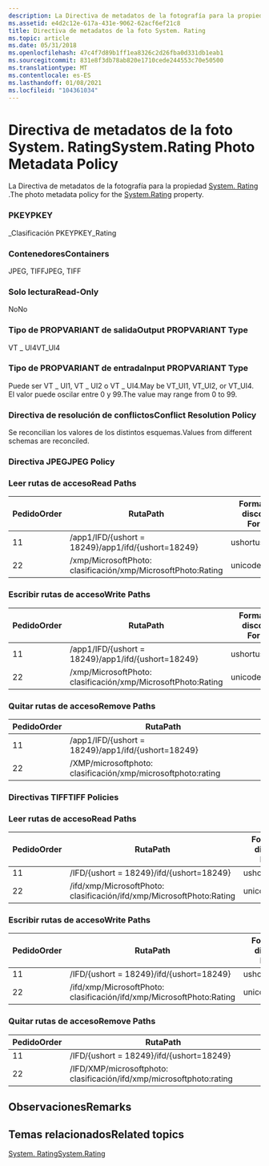 ```yaml
---
description: La Directiva de metadatos de la fotografía para la propiedad System. Rating.
ms.assetid: e4d2c12e-617a-431e-9062-62acf6ef21c8
title: Directiva de metadatos de la foto System. Rating
ms.topic: article
ms.date: 05/31/2018
ms.openlocfilehash: 47c4f7d89b1ff1ea8326c2d26fba0d331db1eab1
ms.sourcegitcommit: 831e8f3db78ab820e1710cede244553c70e50500
ms.translationtype: MT
ms.contentlocale: es-ES
ms.lasthandoff: 01/08/2021
ms.locfileid: "104361034"
---
```

# <a name="systemrating-photo-metadata-policy"></a><span data-ttu-id="7dfae-103">Directiva de metadatos de la foto System. Rating</span><span class="sxs-lookup"><span data-stu-id="7dfae-103">System.Rating Photo Metadata Policy</span></span>

<span data-ttu-id="7dfae-104">La Directiva de metadatos de la fotografía para la propiedad [System. Rating](../properties/props-system-rating.md) .</span><span class="sxs-lookup"><span data-stu-id="7dfae-104">The photo metadata policy for the [System.Rating](../properties/props-system-rating.md) property.</span></span>

### <a name="pkey"></a><span data-ttu-id="7dfae-105">PKEY</span><span class="sxs-lookup"><span data-stu-id="7dfae-105">PKEY</span></span>

<span data-ttu-id="7dfae-106">\_Clasificación PKEY</span><span class="sxs-lookup"><span data-stu-id="7dfae-106">PKEY\_Rating</span></span>

### <a name="containers"></a><span data-ttu-id="7dfae-107">Contenedores</span><span class="sxs-lookup"><span data-stu-id="7dfae-107">Containers</span></span>

<span data-ttu-id="7dfae-108">JPEG, TIFF</span><span class="sxs-lookup"><span data-stu-id="7dfae-108">JPEG, TIFF</span></span>

### <a name="read-only"></a><span data-ttu-id="7dfae-109">Solo lectura</span><span class="sxs-lookup"><span data-stu-id="7dfae-109">Read-Only</span></span>

<span data-ttu-id="7dfae-110">No</span><span class="sxs-lookup"><span data-stu-id="7dfae-110">No</span></span>

### <a name="output-propvariant-type"></a><span data-ttu-id="7dfae-111">Tipo de PROPVARIANT de salida</span><span class="sxs-lookup"><span data-stu-id="7dfae-111">Output PROPVARIANT Type</span></span>

<span data-ttu-id="7dfae-112">VT \_ UI4</span><span class="sxs-lookup"><span data-stu-id="7dfae-112">VT\_UI4</span></span>

### <a name="input-propvariant-type"></a><span data-ttu-id="7dfae-113">Tipo de PROPVARIANT de entrada</span><span class="sxs-lookup"><span data-stu-id="7dfae-113">Input PROPVARIANT Type</span></span>

<span data-ttu-id="7dfae-114">Puede ser VT \_ UI1, VT \_ UI2 o VT \_ UI4.</span><span class="sxs-lookup"><span data-stu-id="7dfae-114">May be VT\_UI1, VT\_UI2, or VT\_UI4.</span></span> <span data-ttu-id="7dfae-115">El valor puede oscilar entre 0 y 99.</span><span class="sxs-lookup"><span data-stu-id="7dfae-115">The value may range from 0 to 99.</span></span>

### <a name="conflict-resolution-policy"></a><span data-ttu-id="7dfae-116">Directiva de resolución de conflictos</span><span class="sxs-lookup"><span data-stu-id="7dfae-116">Conflict Resolution Policy</span></span>

<span data-ttu-id="7dfae-117">Se reconcilian los valores de los distintos esquemas.</span><span class="sxs-lookup"><span data-stu-id="7dfae-117">Values from different schemas are reconciled.</span></span>

### <a name="jpeg-policy"></a><span data-ttu-id="7dfae-118">Directiva JPEG</span><span class="sxs-lookup"><span data-stu-id="7dfae-118">JPEG Policy</span></span>

### <a name="read-paths"></a><span data-ttu-id="7dfae-119">Leer rutas de acceso</span><span class="sxs-lookup"><span data-stu-id="7dfae-119">Read Paths</span></span>



| <span data-ttu-id="7dfae-120">Pedido</span><span class="sxs-lookup"><span data-stu-id="7dfae-120">Order</span></span> | <span data-ttu-id="7dfae-121">Ruta</span><span class="sxs-lookup"><span data-stu-id="7dfae-121">Path</span></span>                       | <span data-ttu-id="7dfae-122">Formato de disco</span><span class="sxs-lookup"><span data-stu-id="7dfae-122">Disk Format</span></span> |
|-------|----------------------------|-------------|
| <span data-ttu-id="7dfae-123">1</span><span class="sxs-lookup"><span data-stu-id="7dfae-123">1</span></span>     | <span data-ttu-id="7dfae-124">/app1/IFD/{ushort = 18249}</span><span class="sxs-lookup"><span data-stu-id="7dfae-124">/app1/ifd/{ushort=18249}</span></span>   | <span data-ttu-id="7dfae-125">ushort</span><span class="sxs-lookup"><span data-stu-id="7dfae-125">ushort</span></span>      |
| <span data-ttu-id="7dfae-126">2</span><span class="sxs-lookup"><span data-stu-id="7dfae-126">2</span></span>     | <span data-ttu-id="7dfae-127">/xmp/MicrosoftPhoto: clasificación</span><span class="sxs-lookup"><span data-stu-id="7dfae-127">/xmp/MicrosoftPhoto:Rating</span></span> | <span data-ttu-id="7dfae-128">unicode</span><span class="sxs-lookup"><span data-stu-id="7dfae-128">unicode</span></span>     |



 

### <a name="write-paths"></a><span data-ttu-id="7dfae-129">Escribir rutas de acceso</span><span class="sxs-lookup"><span data-stu-id="7dfae-129">Write Paths</span></span>



| <span data-ttu-id="7dfae-130">Pedido</span><span class="sxs-lookup"><span data-stu-id="7dfae-130">Order</span></span> | <span data-ttu-id="7dfae-131">Ruta</span><span class="sxs-lookup"><span data-stu-id="7dfae-131">Path</span></span>                       | <span data-ttu-id="7dfae-132">Formato de disco</span><span class="sxs-lookup"><span data-stu-id="7dfae-132">Disk Format</span></span> |
|-------|----------------------------|-------------|
| <span data-ttu-id="7dfae-133">1</span><span class="sxs-lookup"><span data-stu-id="7dfae-133">1</span></span>     | <span data-ttu-id="7dfae-134">/app1/IFD/{ushort = 18249}</span><span class="sxs-lookup"><span data-stu-id="7dfae-134">/app1/ifd/{ushort=18249}</span></span>   | <span data-ttu-id="7dfae-135">ushort</span><span class="sxs-lookup"><span data-stu-id="7dfae-135">ushort</span></span>      |
| <span data-ttu-id="7dfae-136">2</span><span class="sxs-lookup"><span data-stu-id="7dfae-136">2</span></span>     | <span data-ttu-id="7dfae-137">/xmp/MicrosoftPhoto: clasificación</span><span class="sxs-lookup"><span data-stu-id="7dfae-137">/xmp/MicrosoftPhoto:Rating</span></span> | <span data-ttu-id="7dfae-138">unicode</span><span class="sxs-lookup"><span data-stu-id="7dfae-138">unicode</span></span>     |



 

### <a name="remove-paths"></a><span data-ttu-id="7dfae-139">Quitar rutas de acceso</span><span class="sxs-lookup"><span data-stu-id="7dfae-139">Remove Paths</span></span>



| <span data-ttu-id="7dfae-140">Pedido</span><span class="sxs-lookup"><span data-stu-id="7dfae-140">Order</span></span> | <span data-ttu-id="7dfae-141">Ruta</span><span class="sxs-lookup"><span data-stu-id="7dfae-141">Path</span></span>                       |
|-------|----------------------------|
| <span data-ttu-id="7dfae-142">1</span><span class="sxs-lookup"><span data-stu-id="7dfae-142">1</span></span>     | <span data-ttu-id="7dfae-143">/app1/IFD/{ushort = 18249}</span><span class="sxs-lookup"><span data-stu-id="7dfae-143">/app1/ifd/{ushort=18249}</span></span>   |
| <span data-ttu-id="7dfae-144">2</span><span class="sxs-lookup"><span data-stu-id="7dfae-144">2</span></span>     | <span data-ttu-id="7dfae-145">/XMP/microsoftphoto: clasificación</span><span class="sxs-lookup"><span data-stu-id="7dfae-145">/xmp/microsoftphoto:rating</span></span> |



 

### <a name="tiff-policies"></a><span data-ttu-id="7dfae-146">Directivas TIFF</span><span class="sxs-lookup"><span data-stu-id="7dfae-146">TIFF Policies</span></span>

### <a name="read-paths"></a><span data-ttu-id="7dfae-147">Leer rutas de acceso</span><span class="sxs-lookup"><span data-stu-id="7dfae-147">Read Paths</span></span>



| <span data-ttu-id="7dfae-148">Pedido</span><span class="sxs-lookup"><span data-stu-id="7dfae-148">Order</span></span> | <span data-ttu-id="7dfae-149">Ruta</span><span class="sxs-lookup"><span data-stu-id="7dfae-149">Path</span></span>                           | <span data-ttu-id="7dfae-150">Formato de disco</span><span class="sxs-lookup"><span data-stu-id="7dfae-150">Disk Format</span></span> |
|-------|--------------------------------|-------------|
| <span data-ttu-id="7dfae-151">1</span><span class="sxs-lookup"><span data-stu-id="7dfae-151">1</span></span>     | <span data-ttu-id="7dfae-152">/IFD/{ushort = 18249}</span><span class="sxs-lookup"><span data-stu-id="7dfae-152">/ifd/{ushort=18249}</span></span>            | <span data-ttu-id="7dfae-153">ushort</span><span class="sxs-lookup"><span data-stu-id="7dfae-153">ushort</span></span>      |
| <span data-ttu-id="7dfae-154">2</span><span class="sxs-lookup"><span data-stu-id="7dfae-154">2</span></span>     | <span data-ttu-id="7dfae-155">/ifd/xmp/MicrosoftPhoto: clasificación</span><span class="sxs-lookup"><span data-stu-id="7dfae-155">/ifd/xmp/MicrosoftPhoto:Rating</span></span> | <span data-ttu-id="7dfae-156">unicode</span><span class="sxs-lookup"><span data-stu-id="7dfae-156">unicode</span></span>     |



 

### <a name="write-paths"></a><span data-ttu-id="7dfae-157">Escribir rutas de acceso</span><span class="sxs-lookup"><span data-stu-id="7dfae-157">Write Paths</span></span>



| <span data-ttu-id="7dfae-158">Pedido</span><span class="sxs-lookup"><span data-stu-id="7dfae-158">Order</span></span> | <span data-ttu-id="7dfae-159">Ruta</span><span class="sxs-lookup"><span data-stu-id="7dfae-159">Path</span></span>                           | <span data-ttu-id="7dfae-160">Formato de disco</span><span class="sxs-lookup"><span data-stu-id="7dfae-160">Disk Format</span></span> |
|-------|--------------------------------|-------------|
| <span data-ttu-id="7dfae-161">1</span><span class="sxs-lookup"><span data-stu-id="7dfae-161">1</span></span>     | <span data-ttu-id="7dfae-162">/IFD/{ushort = 18249}</span><span class="sxs-lookup"><span data-stu-id="7dfae-162">/ifd/{ushort=18249}</span></span>            | <span data-ttu-id="7dfae-163">ushort</span><span class="sxs-lookup"><span data-stu-id="7dfae-163">ushort</span></span>      |
| <span data-ttu-id="7dfae-164">2</span><span class="sxs-lookup"><span data-stu-id="7dfae-164">2</span></span>     | <span data-ttu-id="7dfae-165">/ifd/xmp/MicrosoftPhoto: clasificación</span><span class="sxs-lookup"><span data-stu-id="7dfae-165">/ifd/xmp/MicrosoftPhoto:Rating</span></span> | <span data-ttu-id="7dfae-166">unicode</span><span class="sxs-lookup"><span data-stu-id="7dfae-166">unicode</span></span>     |



 

### <a name="remove-paths"></a><span data-ttu-id="7dfae-167">Quitar rutas de acceso</span><span class="sxs-lookup"><span data-stu-id="7dfae-167">Remove Paths</span></span>



| <span data-ttu-id="7dfae-168">Pedido</span><span class="sxs-lookup"><span data-stu-id="7dfae-168">Order</span></span> | <span data-ttu-id="7dfae-169">Ruta</span><span class="sxs-lookup"><span data-stu-id="7dfae-169">Path</span></span>                           |
|-------|--------------------------------|
| <span data-ttu-id="7dfae-170">1</span><span class="sxs-lookup"><span data-stu-id="7dfae-170">1</span></span>     | <span data-ttu-id="7dfae-171">/IFD/{ushort = 18249}</span><span class="sxs-lookup"><span data-stu-id="7dfae-171">/ifd/{ushort=18249}</span></span>            |
| <span data-ttu-id="7dfae-172">2</span><span class="sxs-lookup"><span data-stu-id="7dfae-172">2</span></span>     | <span data-ttu-id="7dfae-173">/IFD/XMP/microsoftphoto: clasificación</span><span class="sxs-lookup"><span data-stu-id="7dfae-173">/ifd/xmp/microsoftphoto:rating</span></span> |



 

## <a name="remarks"></a><span data-ttu-id="7dfae-174">Observaciones</span><span class="sxs-lookup"><span data-stu-id="7dfae-174">Remarks</span></span>

## <a name="related-topics"></a><span data-ttu-id="7dfae-175">Temas relacionados</span><span class="sxs-lookup"><span data-stu-id="7dfae-175">Related topics</span></span>

<dl> <dt>

[<span data-ttu-id="7dfae-176">System. Rating</span><span class="sxs-lookup"><span data-stu-id="7dfae-176">System.Rating</span></span>](../properties/props-system-rating.md)
</dt> </dl>

 

 
